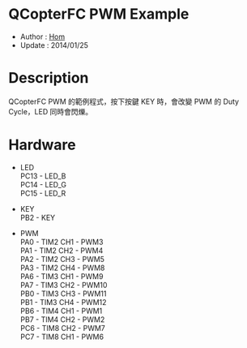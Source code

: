 QCopterFC PWM Example
========
* Author  : [Hom](https://github.com/Hom19910422)
* Update  : 2014/01/25

Description
========
QCopterFC PWM 的範例程式，按下按鍵 KEY 時，會改變 PWM 的 Duty Cycle，LED 同時會閃爍。

Hardware
========
* LED  
PC13 - LED_B  
PC14 - LED_G  
PC15 - LED_R  

* KEY  
PB2  - KEY  

* PWM  
PA0  - TIM2 CH1 - PWM3  
PA1  - TIM2 CH2 - PWM4  
PA2  - TIM2 CH3 - PWM5  
PA3  - TIM2 CH4 - PWM8  
PA6  - TIM3 CH1 - PWM9  
PA7  - TIM3 CH2 - PWM10  
PB0  - TIM3 CH3 - PWM11  
PB1  - TIM3 CH4 - PWM12  
PB6  - TIM4 CH1 - PWM1  
PB7  - TIM4 CH2 - PWM2  
PC6  - TIM8 CH2 - PWM7  
PC7  - TIM8 CH1 - PWM6  
